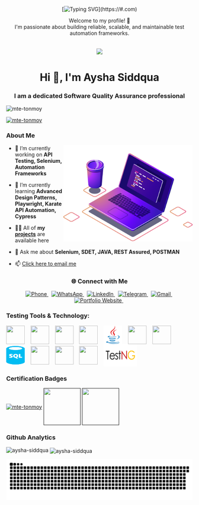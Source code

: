 <!-- My Profile README -->
<div align="center">
 
[![Typing SVG](https://readme-typing-svg.herokuapp.com?size=32&duration=4000&color=34385e&center=true&width=1000&lines=Hi+there,+I'm+Aysha+Siddqua...;I'm+a+QA+Automation+Engineer+at+Kroger...;Thank+you+so+much+for+visiting+My+Profile...)](https://#.com)
<p align="center">
  Welcome to my profile! 🚀<br>
  I'm passionate about building reliable, scalable, and maintainable test automation frameworks.
</p>

<h2 align="center">
  <a href="#"><img src="https://readme-typing-svg.herokuapp.com?lines=QA%20Analyst;QA%20Automation%20Engineer;Test%20Automation%20Expert;&center=true&color=98acf2&width=600&height=50"></a>
</h2>
</div>

<h1 align="center">Hi 👋, I'm Aysha Siddqua</h1>
<h3 align="center">I am a dedicated Software Quality Assurance professional</h3>

<p align="left"> <img src="https://komarev.com/ghpvc/?username=aysha-siddqua&label=Profile%20views&color=0e75b6&style=flat" alt="mte-tonmoy" /> </p>

<p align="left"> <a href="https://github.com/ryo-ma/github-profile-trophy"><img src="https://github-profile-trophy.vercel.app/?username=mte-tonmoy" alt="mte-tonmoy" /></a> </p>

<h3 align="left">About Me</h3>
<img src="Assets/illustration.png" min-width="300px" max-width="300px" width="350px" align="right"> 

- 🔭 I’m currently working on **API Testing, Selenium, Automation Frameworks**

- 🌱 I’m currently learning **Advanced Design Patterns, Playwright, Karate API Automation, Cypress**

- 👨‍💻 All of **my [projects](https://github.com/aysha-siddqua?tab=repositories)** are available here

- 💬 Ask me about **Selenium, SDET, JAVA, REST Assured, POSTMAN**

- 📫 [Click here to email me](mailto:ayshasiddquaqa@gmail.com)



<h3 align="center">🌐 Connect with Me</h3> 
<p align="center"> 
  <!-- Phone (Light Blue) -->
  <a href="tel:+1234567890" target="_blank" title="Phone">
    <img src="https://img.shields.io/badge/Phone-lightblue?style=for-the-badge&logo=phone&logoColor=white" alt="Phone">
  </a>
  &nbsp;
  
  <!-- WhatsApp (Dark Green) -->
  <a href="https://wa.me/+16464277830" target="_blank" title="WhatsApp">
    <img src="https://img.shields.io/badge/WhatsApp-darkgreen?style=for-the-badge&logo=whatsapp&logoColor=white" alt="WhatsApp">
  </a>
  &nbsp;

   <!-- LinkedIn -->
  <a href="https://www.linkedin.com/in/aysha-siddqua-" target="_blank" title="LinkedIn"> 
    <img src="https://img.shields.io/badge/LinkedIn-blue?style=for-the-badge&logo=linkedin&logoColor=white" alt="LinkedIn"> 
  </a> 
  &nbsp;
  
  <!-- Telegram (Light Gray & Blue Logo) -->
  <a href="https://t.me/your_telegram_username" target="_blank" title="Telegram">
    <img src="https://img.shields.io/badge/Telegram-lightgray?style=for-the-badge&logo=telegram&logoColor=blue" alt="Telegram">
  </a>
  &nbsp;
  
  <!-- Gmail -->
  <a href="mailto:ayshasiddquaqa@gmail.com" target="_blank" title="Gmail">
    <img src="https://img.shields.io/badge/Gmail-red?style=for-the-badge&logo=gmail&logoColor=white" alt="Gmail">
  </a>
  &nbsp;
  
  <!-- Portfolio -->
  <a href="https://ahmed-hasan.github.io/aysha-siddqua-website/" target="_blank" title="Portfolio Website"> 
    <img src="https://img.shields.io/badge/Portfolio-Website-informational?style=for-the-badge&logo=google-chrome" alt="Portfolio Website"> 
  </a> 
  &nbsp;
</p>


<h3 align="left">Testing Tools & Technology:</h3>
<p align="left"> 
<a href="https://www.atlassian.com/software/jira" target="blank"><img align="center" src="https://www.vectorlogo.zone/logos/atlassian_jira/atlassian_jira-icon.svg" height="50" width="50" /></a></a>&nbsp;&nbsp;&nbsp;
<a href="https://rest-assured.io/" target="blank"><img align="center" src="https://avatars.githubusercontent.com/u/19369327?s=280&v=4" height="50" width="50" /></a>&nbsp;&nbsp;&nbsp;
<a href="https://www.selenium.dev" target="blank"><img align="center" src="https://raw.githubusercontent.com/detain/svg-logos/780f25886640cef088af994181646db2f6b1a3f8/svg/selenium-logo.svg" height="50" width="50" /></a>&nbsp;&nbsp;&nbsp;
<a href="https://git-scm.com" target="blank"><img align="center" src="https://www.vectorlogo.zone/logos/git-scm/git-scm-icon.svg" height="50" width="50" /></a>&nbsp;&nbsp;&nbsp;
<a href="https://www.java.com" target="blank"><img align="center" src="https://raw.githubusercontent.com/devicons/devicon/master/icons/java/java-original.svg" height="50" width="50" /></a>&nbsp;&nbsp;&nbsp;
<a href="https://www.jenkins.io" target="blank"><img align="center" src="https://www.vectorlogo.zone/logos/jenkins/jenkins-icon.svg" height="50" width="50" /></a>&nbsp;&nbsp;&nbsp;
<a href="https://cucumber.io/" target="blank"><img align="center" src="https://images.icon-icons.com/2415/PNG/512/cucumber_plain_logo_icon_146571.png" height="50" width="50" /></a>&nbsp;&nbsp;&nbsp;
<a href="https://www.microsoft.com/en-us/sql-server" target="blank"><img align="center" src="https://github.com/mte-tonmoy/mte-tonmoy/blob/main/Assets/SQL.png" height="50" width="50" /></a>&nbsp;&nbsp;&nbsp;
<a href="https://postman.com" target="blank"><img align="center" src="https://www.vectorlogo.zone/logos/getpostman/getpostman-icon.svg" height="50" width="50" /></a>&nbsp;&nbsp;&nbsp;
<a href="https://www.eclipse.org/downloads/" target="blank"><img align="center" src="https://cdn.freebiesupply.com/logos/large/2x/eclipse-11-logo-svg-vector.svg" height="50" width="50" /></a>&nbsp;&nbsp;&nbsp;
<a href="https://maven.apache.org/download.cgi" target="blank"><img align="center" src="https://encrypted-tbn0.gstatic.com/images?q=tbn:ANd9GcRVJzOSI3AtkpYVLkOtbzVJry5wy83535JC2jEh_3og561Cui0BB1QWcz3xpTkWY-vFCXM&usqp=CAU" height="50" width="50" /></a>&nbsp;&nbsp;&nbsp;
<a href="https://testng.org/" target="blank"><img align="center" src="https://github.com/mte-tonmoy/mte-tonmoy/blob/main/Assets/testNG.png" height="60" width="90" /></a>&nbsp;&nbsp;&nbsp;
</p>


<h3 align="left">Certification Badges</h3>
<p align="left">
<a href="" target="blank"><img align="center" src="https://api.badgr.io/public/assertions/AgbxJ6RqQWyZL3vNaPM5kg/image" alt="mte-tonmoy" height="100" width="100" /></a>
<a href="" target="blank"><img align="center" src="https://images.credly.com/size/340x340/images/bf955a19-7ca9-4ca9-8c19-3c15d93f5a6d/35794be1-4556-4f3d-9fcf-0b3379bf71ce.png" height="100" width="100" /></a>
<a href="" target="blank"><img align="center" src="https://images.credly.com/size/340x340/images/6b924fae-3cd7-4233-b012-97413c62c85d/blob"  height="100" width="100" /></a>
</p>


<h3 align="left">Github Analytics</h3>
<p><img align="left" src="https://github-readme-stats.vercel.app/api/top-langs?username=naveenanimation20&show_icons=true&locale=en&layout=compact" alt="aysha-siddqua" /></p>

<p>&nbsp;<img align="center" src="https://github-readme-stats.vercel.app/api?username=aysha-siddqua&show_icons=true&locale=en" alt="aysha-siddqua" /></p>

<div align="left">
<img src="https://github.com/im-ahmed-hasan/shape-shift/blob/main/assets/snake.svg" alt="Snake animation" />
</div>  
